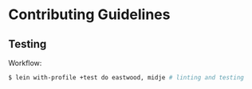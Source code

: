 # Contributing Guidelines
## Testing
Workflow:

```bash
$ lein with-profile +test do eastwood, midje # linting and testing
```
